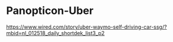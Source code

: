 # Panopticon-Uber

https://www.wired.com/story/uber-waymo-self-driving-car-ssg/?mbid=nl_012518_daily_shortdek_list3_p2
